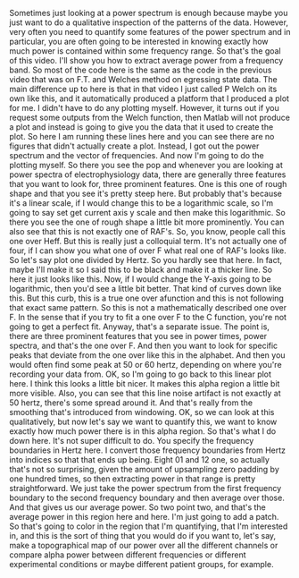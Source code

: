  Sometimes just looking at a power spectrum is enough because maybe you just want to do a qualitative inspection of the patterns of the data. However, very often you need to quantify some features of the power spectrum and in particular, you are often going to be interested in knowing exactly how much power is contained within some frequency range. So that's the goal of this video. I'll show you how to extract average power from a frequency band. So most of the code here is the same as the code in the previous video that was on F.T. and Welches method on egressing state data. The main difference up to here is that in that video I just called P Welch on its own like this, and it automatically produced a platform that I produced a plot for me. I didn't have to do any plotting myself. However, it turns out if you request some outputs from the Welch function, then Matlab will not produce a plot and instead is going to give you the data that it used to create the plot. So here I am running these lines here and you can see there are no figures that didn't actually create a plot. Instead, I got out the power spectrum and the vector of frequencies. And now I'm going to do the plotting myself. So there you see the pop and whenever you are looking at power spectra of electrophysiology data, there are generally three features that you want to look for, three prominent features. One is this one of rough shape and that you see it's pretty steep here. But probably that's because it's a linear scale, if I would change this to be a logarithmic scale, so I'm going to say set get current axis y scale and then make this logarithmic. So there you see the one of rough shape a little bit more prominently. You can also see that this is not exactly one of RAF's. So, you know, people call this one over Heff. But this is really just a colloquial term. It's not actually one of four, if I can show you what one of over F what real one of RAF's looks like. So let's say plot one divided by Hertz. So you hardly see that here. In fact, maybe I'll make it so I said this to be black and make it a thicker line. So here it just looks like this. Now, if I would change the Y-axis going to be logarithmic, then you'd see a little bit better. That kind of curves down like this. But this curb, this is a true one over afunction and this is not following that exact same pattern. So this is not a mathematically described one over F. In the sense that if you try to fit a one over F to the C function, you're not going to get a perfect fit. Anyway, that's a separate issue. The point is, there are three prominent features that you see in power times, power spectra, and that's the one over F. And then you want to look for specific peaks that deviate from the one over like this in the alphabet. And then you would often find some peak at 50 or 60 hertz, depending on where you're recording your data from. OK, so I'm going to go back to this linear plot here. I think this looks a little bit nicer. It makes this alpha region a little bit more visible. Also, you can see that this line noise artifact is not exactly at 50 hertz, there's some spread around it. And that's really from the smoothing that's introduced from windowing. OK, so we can look at this qualitatively, but now let's say we want to quantify this, we want to know exactly how much power there is in this alpha region. So that's what I do down here. It's not super difficult to do. You specify the frequency boundaries in Hertz here. I convert those frequency boundaries from Hertz into indices so that that ends up being. Eight 01 and 12 one, so actually that's not so surprising, given the amount of upsampling zero padding by one hundred times, so then extracting power in that range is pretty straightforward. We just take the power spectrum from the first frequency boundary to the second frequency boundary and then average over those. And that gives us our average power. So two point two, and that's the average power in this region here and here. I'm just going to add a patch. So that's going to color in the region that I'm quantifying, that I'm interested in, and this is the sort of thing that you would do if you want to, let's say, make a topographical map of our power over all the different channels or compare alpha power between different frequencies or different experimental conditions or maybe different patient groups, for example.